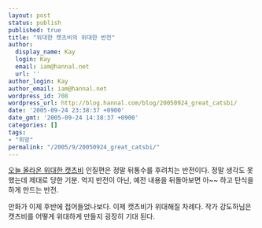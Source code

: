 ```yaml
---
layout: post
status: publish
published: true
title: "위대한 캣츠비의 위대한 반전"
author:
  display_name: Kay
  login: Kay
  email: iam@hannal.net
  url: ''
author_login: Kay
author_email: iam@hannal.net
wordpress_id: 708
wordpress_url: http://blog.hannal.com/blog/20050924_great_catsbi/
date: '2005-09-24 23:38:37 +0900'
date_gmt: '2005-09-24 14:38:37 +0900'
categories: []
tags:
- "희망"
permalink: "/2005/9/20050924_great_catsbi/"
---
```

<p><a href="http://cartoon.media.daum.net/group1/catsbe/200509/23/m_daum/v10248505.html">오늘 올라온 위대한 캣츠비</a> 인질편은 정말 뒤통수를 후려치는 반전이다. 정말 생각도 못했는데 제대로 당한 기분. 억지 반전이 아닌, 예전 내용을 뒤돌아보면 아~~ 하고 탄식을 하게 만드는 반전.</p>
<p>만화가 이제 후반에 접어들었나보다. 이제 캣츠비가 위대해질 차례다. 작가 강도하님은 캣츠비를 어떻게 위대하게 만들지 굉장히 기대 된다.</p>
